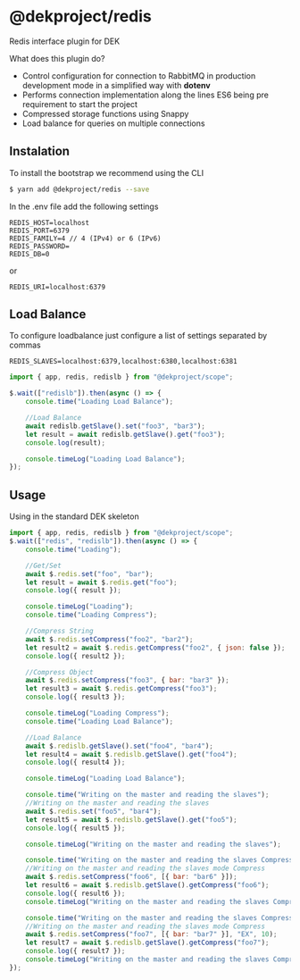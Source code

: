 # @dekproject/redis

Redis interface plugin for DEK

What does this plugin do?

* Control configuration for connection to RabbitMQ in production development mode in a simplified way with **dotenv**
* Performs connection implementation along the lines ES6 being pre requirement to start the project
* Compressed storage functions using Snappy
* Load balance for queries on multiple connections

## Instalation

To install the bootstrap we recommend using the CLI

```bash
$ yarn add @dekproject/redis --save
```

In the .env file add the following settings

```
REDIS_HOST=localhost
REDIS_PORT=6379
REDIS_FAMILY=4 // 4 (IPv4) or 6 (IPv6)
REDIS_PASSWORD=
REDIS_DB=0
```

or 

```
REDIS_URI=localhost:6379
```

## Load Balance

To configure loadbalance just configure a list of settings separated by commas

```
REDIS_SLAVES=localhost:6379,localhost:6380,localhost:6381
```

```js
import { app, redis, redislb } from "@dekproject/scope";

$.wait(["redislb"]).then(async () => {
    console.time("Loading Load Balance");

    //Load Balance 
    await redislb.getSlave().set("foo3", "bar3");
    let result = await redislb.getSlave().get("foo3");
    console.log(result);

    console.timeLog("Loading Load Balance");
});
```

## Usage

Using in the standard DEK skeleton

```js
import { app, redis, redislb } from "@dekproject/scope";
$.wait(["redis", "redislb"]).then(async () => {
    console.time("Loading");

    //Get/Set
    await $.redis.set("foo", "bar");
    let result = await $.redis.get("foo");
    console.log({ result });

    console.timeLog("Loading");
    console.time("Loading Compress");

    //Compress String
    await $.redis.setCompress("foo2", "bar2");
    let result2 = await $.redis.getCompress("foo2", { json: false });
    console.log({ result2 });

    //Compress Object
    await $.redis.setCompress("foo3", { bar: "bar3" });
    let result3 = await $.redis.getCompress("foo3");
    console.log({ result3 });

    console.timeLog("Loading Compress");
    console.time("Loading Load Balance");

    //Load Balance 
    await $.redislb.getSlave().set("foo4", "bar4");
    let result4 = await $.redislb.getSlave().get("foo4");
    console.log({ result4 });

    console.timeLog("Loading Load Balance");

    console.time("Writing on the master and reading the slaves");
    //Writing on the master and reading the slaves
    await $.redis.set("foo5", "bar4");
    let result5 = await $.redislb.getSlave().get("foo5");
    console.log({ result5 });

    console.timeLog("Writing on the master and reading the slaves");

    console.time("Writing on the master and reading the slaves Compress");
    //Writing on the master and reading the slaves mode Compress
    await $.redis.setCompress("foo6", [{ bar: "bar6" }]);
    let result6 = await $.redislb.getSlave().getCompress("foo6");
    console.log({ result6 });
    console.timeLog("Writing on the master and reading the slaves Compress");

    console.time("Writing on the master and reading the slaves Compress with expiryMode");
    //Writing on the master and reading the slaves mode Compress
    await $.redis.setCompress("foo7", [{ bar: "bar7" }], "EX", 10);
    let result7 = await $.redislb.getSlave().getCompress("foo7");
    console.log({ result7 });
    console.timeLog("Writing on the master and reading the slaves Compress");
});
```
